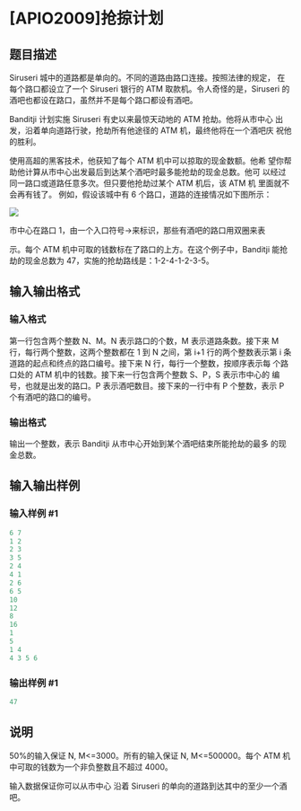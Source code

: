 # [APIO2009]抢掠计划

## 题目描述

Siruseri 城中的道路都是单向的。不同的道路由路口连接。按照法律的规定， 在每个路口都设立了一个 Siruseri 银行的 ATM 取款机。令人奇怪的是，Siruseri 的酒吧也都设在路口，虽然并不是每个路口都设有酒吧。

Banditji 计划实施 Siruseri 有史以来最惊天动地的 ATM 抢劫。他将从市中心 出发，沿着单向道路行驶，抢劫所有他途径的 ATM 机，最终他将在一个酒吧庆 祝他的胜利。

使用高超的黑客技术，他获知了每个 ATM 机中可以掠取的现金数额。他希 望你帮助他计算从市中心出发最后到达某个酒吧时最多能抢劫的现金总数。他可 以经过同一路口或道路任意多次。但只要他抢劫过某个 ATM 机后，该 ATM 机 里面就不会再有钱了。 例如，假设该城中有 6 个路口，道路的连接情况如下图所示：

![](https://cdn.luogu.com.cn/upload/pic/4396.png)

市中心在路口 1，由一个入口符号→来标识，那些有酒吧的路口用双圈来表

示。每个 ATM 机中可取的钱数标在了路口的上方。在这个例子中，Banditji 能抢 劫的现金总数为 47，实施的抢劫路线是：1-2-4-1-2-3-5。

## 输入输出格式

### 输入格式

第一行包含两个整数 N、M。N 表示路口的个数，M 表示道路条数。接下来 M 行，每行两个整数，这两个整数都在 1 到 N 之间，第 i+1 行的两个整数表示第 i 条道路的起点和终点的路口编号。接下来 N 行，每行一个整数，按顺序表示每 个路口处的 ATM 机中的钱数。接下来一行包含两个整数 S、P，S 表示市中心的 编号，也就是出发的路口。P 表示酒吧数目。接下来的一行中有 P 个整数，表示 P 个有酒吧的路口的编号。

### 输出格式

输出一个整数，表示 Banditji 从市中心开始到某个酒吧结束所能抢劫的最多 的现金总数。

## 输入输出样例

### 输入样例 #1

```cpp
6 7 
1 2 
2 3 
3 5 
2 4 
4 1 
2 6 
6 5 
10 
12 
8 
16 
1 
5 
1 4 
4 3 5 6
```


### 输出样例 #1

```cpp
47
```


## 说明

50%的输入保证 N, M<=3000。所有的输入保证 N, M<=500000。每个 ATM 机中可取的钱数为一个非负整数且不超过 4000。

输入数据保证你可以从市中心 沿着 Siruseri 的单向的道路到达其中的至少一个酒吧。

